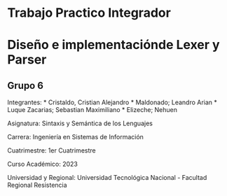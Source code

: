 # Trabajo Practico Integrador 
# Diseño e implementaciónde Lexer y Parser
## Grupo 6

Integrantes:
          * Cristaldo, Cristian Alejandro
          * Maldonado; Leandro Arian
          * Luque Zacarias; Sebastian Maximiliano
          * Elizeche; Nehuen

Asignatura:   Sintaxis y Semántica de los Lenguajes

Carrera:   Ingeniería en Sistemas de Información

Cuatrimestre:   1er Cuatrimestre

Curso Académico:   2023

Universidad y Regional: Universidad Tecnológica Nacional - Facultad Regional Resistencia
